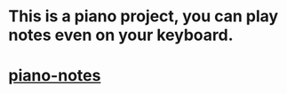 # This is a piano project, you can play notes even on your keyboard.
# [piano-notes](https://silver-valkyrie-866b74.netlify.app/)
